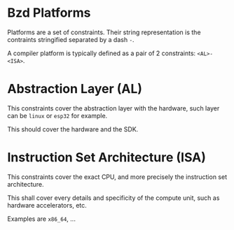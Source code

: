 # Bzd Platforms

Platforms are a set of constraints. Their string representation is the contraints stringified separated by a dash `-`.

A compiler platform is typically defined as a pair of 2 constraints: `<AL>-<ISA>`.

# Abstraction Layer (AL)

This constraints cover the abstraction layer with the hardware, such layer can be `linux` or `esp32` for example.

This should cover the hardware and the SDK.

# Instruction Set Architecture (ISA)

This constraints cover the exact CPU, and more precisely the instruction set architecture.

This shall cover every details and specificity of the compute unit, such as hardware accelerators, etc.

Examples are `x86_64`, ...
